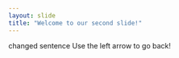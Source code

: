 ```yaml
---
layout: slide
title: "Welcome to our second slide!"
---
```

changed sentence
Use the left arrow to go back!
